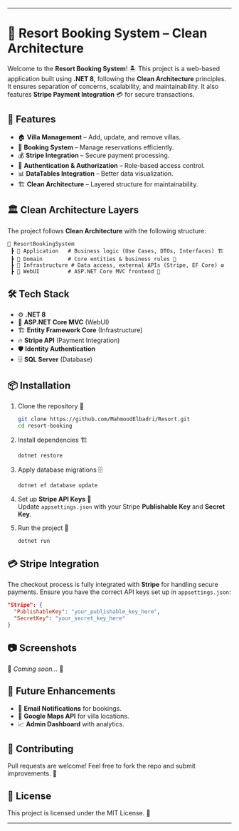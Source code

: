 
---

# 🏨 Resort Booking System – Clean Architecture  

Welcome to the **Resort Booking System**! 🏝️ This project is a web-based application built using **.NET 8**, following the **Clean Architecture** principles. It ensures separation of concerns, scalability, and maintainability. It also features **Stripe Payment Integration** 💳 for secure transactions.  

## 🚀 Features  
- 🏠 **Villa Management** – Add, update, and remove villas.  
- 📅 **Booking System** – Manage reservations efficiently.  
- 💰 **Stripe Integration** – Secure payment processing.  
- 🔐 **Authentication & Authorization** – Role-based access control.  
- 📊 **DataTables Integration** – Better data visualization.  
- 🏗 **Clean Architecture** – Layered structure for maintainability.  

## 🏛 Clean Architecture Layers  
The project follows **Clean Architecture** with the following structure:  

```
📂 ResortBookingSystem
 ┣ 📂 Application   # Business logic (Use Cases, DTOs, Interfaces) 🏗
 ┣ 📂 Domain        # Core entities & business rules 📜
 ┣ 📂 Infrastructure # Data access, external APIs (Stripe, EF Core) ⚙️
 ┣ 📂 WebUI         # ASP.NET Core MVC frontend 🎨
```

## 🛠 Tech Stack  
- ⚙️ **.NET 8**  
- 🎨 **ASP.NET Core MVC** (WebUI)  
- 🏗 **Entity Framework Core** (Infrastructure)  
- 🔥 **Stripe API** (Payment Integration)  
- 🛡 **Identity Authentication**  
- 🗄 **SQL Server** (Database)  

## 📦 Installation  

1. Clone the repository 📂  
   ```bash
   git clone https://github.com/MahmoodElbadri/Resort.git
   cd resort-booking
   ```

2. Install dependencies 🏗  
   ```bash
   dotnet restore
   ```

3. Apply database migrations 🗄  
   ```bash
   dotnet ef database update
   ```

4. Set up **Stripe API Keys** 🔑  
   Update `appsettings.json` with your Stripe **Publishable Key** and **Secret Key**.

5. Run the project 🚀  
   ```bash
   dotnet run
   ```

## 💳 Stripe Integration  
The checkout process is fully integrated with **Stripe** for handling secure payments. Ensure you have the correct API keys set up in `appsettings.json`:  

```json
"Stripe": {
  "PublishableKey": "your_publishable_key_here",
  "SecretKey": "your_secret_key_here"
}
```

## 📷 Screenshots  
🚧 *Coming soon...* 🚧  

## 🎯 Future Enhancements  
- 📩 **Email Notifications** for bookings.  
- 📍 **Google Maps API** for villa locations.  
- 📈 **Admin Dashboard** with analytics.  

## 🤝 Contributing  
Pull requests are welcome! Feel free to fork the repo and submit improvements. 🚀  

## 📜 License  
This project is licensed under the MIT License. 📝  

---
